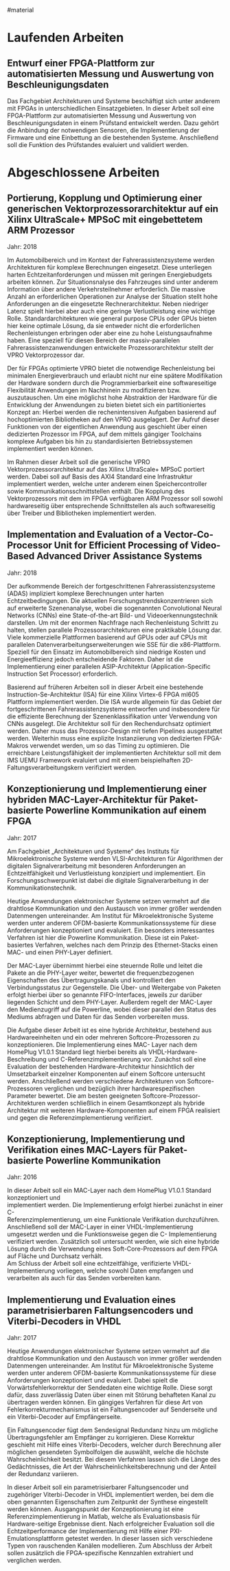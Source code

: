 #material

# Laufenden Arbeiten
## Entwurf einer FPGA-Plattform zur automatisierten Messung und Auswertung von Beschleunigungsdaten

Das Fachgebiet Architekturen und Systeme beschäftigt sich unter anderem  mit FPGAs in unterschiedlichen Einsatzgebieten. In dieser Arbeit soll  eine FPGA-Plattform zur automatisierten Messung und Auswertung von  Beschleunigungsdaten in einem Prüfstand entwickelt werden. Dazu gehört  die Anbindung der notwendigen Sensoren, die Implementierung der Firmware  und eine Einbettung an die bestehenden Systeme. Anschließend soll die  Funktion des Prüfstandes evaluiert und validiert werden.

# Abgeschlossene Arbeiten
## Portierung, Kopplung und Optimierung einer generischen Vektorprozessorarchitektur auf ein Xilinx UltraScale+ MPSoC mit eingebettetem ARM Prozessor
Jahr: 2018

Im Automobilbereich und im Kontext der Fahrerassistenzsysteme werden Architekturen für komplexe Berechnungen eingesetzt. Diese unterliegen harten Echtzeitanforderungen und müssen mit geringen Energiebudgets arbeiten können. Zur Situationsnalyse des Fahrzeuges sind unter anderem Information über andere Verkehrsteilnehmer erforderlich. Die massive Anzahl an erforderlichen Operationen zur Analyse der Situation stellt hohe Anforderungen an die eingesetzte Rechnerarchitektur. Neben niedriger Latenz spielt hierbei aber auch eine geringe Verlustleistung eine wichtige Rolle. Standardarchitekturen wie general purpose CPUs oder GPUs bieten hier keine optimale Lösung, da sie entweder nicht die erforderlichen Rechenleistungen erbringen oder aber eine zu hohe Leistungsaufnahme haben. Eine speziell für diesen Bereich der massiv-parallelen Fahrerassistenzanwendungen entwickelte Prozessorarchitektur stellt der VPRO Vektorprozessor dar.

Der für FPGAs optimierte VPRO bietet die notwendige Rechenleistung bei minimalen Energieverbrauch und erlaubt nicht nur eine spätere Modifikation der Hardware sondern durch die Programmierbarkeit eine softwareseitige Flexibilität Anwendungen im Nachhinein zu modifizieren bzw. auszutauschen. Um eine möglichst hohe Abstraktion der Hardware für die Entwicklung der Anwendungen zu bieten bietet sich ein partitioniertes Konzept an: Hierbei werden die rechenintensiven Aufgaben basierend auf hochoptimierten Bibliotheken auf den VPRO ausgelagert. Der Aufruf dieser Funktionen von der eigentlichen Anwendung aus geschieht über einen dedizierten Prozessor im FPGA, auf dem mittels gängiger Toolchains komplexe Aufgaben bis hin zu standardisierten Betriebssystemen implementiert werden können.

Im Rahmen dieser Arbeit soll die generische VPRO Vektorprozessorarchitektur auf das Xilinx UltraScale+ MPSoC portiert werden. Dabei soll auf Basis des AXI4 Standard eine Infrastruktur implementiert werden, welche unter anderem einen Speichercontroller sowie Kommunikationsschnittstellen enthält. Die Kopplung des Vektorprozessors mit dem im FPGA verfügbaren ARM Prozessor soll sowohl hardwareseitig über entsprechende Schnittstellen als auch softwareseitig über Treiber und Bibliotheken implementiert werden.

## Implementation and Evaluation of a Vector-Co-Processor Unit for Efficient Processing of Video-Based Advanced Driver Assistance Systems
Jahr: 2018

Der aufkommende Bereich der fortgeschrittenen Fahrerassistenzsysteme (ADAS) impliziert komplexe Berechnungen unter harten Echtzeitbedingungen. Die aktuellen Forschungstrendskonzentrieren sich auf erweiterte Szenenanalyse, wobei die sogenannten Convolutional Neural Networks (CNNs) eine State-of-the-art Bild- und Videoerkennungstechnik darstellen. Um mit der enormen Nachfrage nach Rechenleistung Schritt zu halten, stellen parallele Prozessorarchitekturen eine praktikable Lösung dar. Viele kommerzielle Plattformen basierend auf GPUs oder auf CPUs mit parallelen Datenverarbeitungserweiterungen wie SSE für die x86-Plattform. Speziell für den Einsatz im Automobilbereich sind niedrige Kosten und Energieeffizienz jedoch entscheidende Faktoren. Daher ist die Implementierung einer parallelen ASIP-Architektur (Application-Specific Instruction Set Processor) erforderlich.  
  
Basierend auf früheren Arbeiten soll in dieser Arbeit eine bestehende Instruction-Se-Architektur (ISA) für eine Xilinx Virtex-6 FPGA ml605 Plattform implementiert werden. Die ISA wurde allgemein für das Gebiet der fortgeschrittenen Fahrerassistenzsysteme entworfen und insbesondere für die effiziente Berechnung der Szenenklassifikation unter Verwendung von CNNs ausgelegt. Die Architektur soll für den Rechendurchsatz optimiert werden. Daher muss das Prozessor-Design mit tiefen Pipelines ausgestattet werden. Weiterhin muss eine explizite Instanziierung von dedizierten FPGA-Makros verwendet werden, um so das Timing zu optimieren. Die erreichbare Leistungsfähigkeit der implementierten Architektur soll mit dem IMS UEMU Framework evaluiert und mit einem beispielhaften 2D-Faltungsverarbeitungskern verifiziert werden.

## Konzeptionierung und Implementierung einer hybriden MAC-Layer-Architektur für Paket-basierte Powerline Kommunikation auf einem FPGA
Jahr: 2017

Am Fachgebiet „Architekturen und Systeme“ des Instituts für Mikroelektronische Systeme werden VLSI-Architekturen für Algorithmen der digitalen Signalverarbeitung mit besonderen Anforderungen an Echtzeitfähigkeit und Verlustleistung konzipiert und implementiert. Ein Forschungsschwerpunkt ist dabei die digitale Signalverarbeitung in der Kommunikationstechnik.

Heutige Anwendungen elektronischer Systeme setzen vermehrt auf die drahtlose Kommunikation und den Austausch von immer größer werdenden Datenmengen untereinander. Am Institut für Mikroelektronische Systeme werden unter anderem OFDM-basierte Kommunikationssysteme für diese Anforderungen konzeptioniert und evaluiert. Ein besonders interessantes Verfahren ist hier die
Powerline Kommunikation. Diese ist ein Paket-basiertes Verfahren, welches nach dem Prinzip des Ethernet-Stacks einen MAC- und einen PHY-Layer definiert.

Der MAC-Layer übernimmt hierbei eine steuernde Rolle und leitet die Pakete an die PHY-Layer
weiter, bewertet die frequenzbezogenen Eigenschaften des Übertragungskanals und kontrolliert den Verbindungsstatus zur Gegenstelle. Die Über- und Weitergabe von Paketen erfolgt hierbei über so genannte FIFO-Interfaces, jeweils zur darüber liegenden Schicht und dem PHY-Layer. Außerdem regelt der MAC-Layer den Medienzugriff auf die Powerline, wobei dieser parallel den Status des Mediums abfragen und Daten für das Senden vorbereiten muss.

Die Aufgabe dieser Arbeit ist es eine hybride Architektur, bestehend aus Hardwareeinheiten
und ein oder mehreren Softcore-Prozessoren zu konzeptionieren. Die Implementierung eines MAC- Layer nach dem HomePlug V1.0.1 Standard liegt hierbei bereits als VHDL-Hardware-Beschreibung und C-Referenzimplementierung vor. Zunächst soll eine Evaluation der bestehenden Hardware-Architektur hinsichtlich der Umsetzbarkeit einzelner Komponenten auf einem Softcore untersucht werden. Anschließend werden verschiedene Architekturen von Softcore-Prozessoren verglichen und bezüglich ihrer hardwarespezifischen Parameter bewertet. Die am besten geeigneten Softcore-Prozessor-Architekturen werden schließlich in einem Gesamtkonzept als hybride Architektur mit weiteren Hardware-Komponenten auf einem FPGA realisiert und gegen die Referenzimplementierung verifiziert.

## Konzeptionierung, Implementierung und Verifikation eines MAC-Layers für Paket-basierte Powerline Kommunikation
Jahr: 2016

In dieser Arbeit soll ein MAC-Layer nach dem HomePlug V1.0.1 Standard konzeptioniert und  
implementiert werden. Die Implementierung erfolgt hierbei zunächst in einer C-  
Referenzimplementierung, um eine Funktionale Verifikation durchzuführen. Anschließend soll der  MAC-Layer in einer VHDL-Implementierung umgesetzt werden und die Funktionsweise gegen die C- Implementierung verifiziert werden. Zusätzlich soll untersucht werden, wie sich eine hybride Lösung durch die Verwendung eines Soft-Core-Prozessors auf dem FPGA auf Fläche und Durchsatz verhält.  
Am Schluss der Arbeit soll eine echtzeitfähige, verifizierte VHDL-Implementierung vorliegen, welche  sowohl Daten empfangen und verarbeiten als auch für das Senden vorbereiten kann.

## Implementierung und Evaluation eines parametrisierbaren Faltungsencoders und Viterbi-Decoders in VHDL

Jahr: 2017

Heutige Anwendungen elektronischer Systeme setzen vermehrt auf die drahtlose Kommunikation und den Austausch von immer größer werdenden Datenmengen untereinander. Am Institut für Mikroelektronische Systeme werden unter anderem OFDM-basierte Kommunikationssysteme für diese Anforderungen konzeptioniert und evaluiert. Dabei spielt die Vorwärtsfehlerkorrektur der Sendedaten eine wichtige Rolle. Diese sorgt dafür, dass zuverlässig Daten über einen mit Störung behafteten Kanal zu übertragen werden können. Ein gängiges Verfahren für diese Art von Fehlerkorrekturmechanismus ist ein Faltungsencoder auf Senderseite und ein Viterbi-Decoder auf Empfängerseite. 

Ein Faltungsencoder fügt dem Sendesignal Redundanz hinzu um mögliche Übertragungsfehler am Empfänger zu korrigieren. Diese Korrektur geschieht mit Hilfe eines Viterbi-Decoders, welcher durch Berechnung aller möglichen gesendeten Symbolfolgen die auswählt, welche die höchste Wahrscheinlichkeit besitzt. Bei diesem Verfahren lassen sich die Länge des Gedächtnisses, die Art der Wahrscheinlichkeitsberechnung und der Anteil der Redundanz variieren.

In dieser Arbeit soll ein parametrisierbarer Faltungsencoder und zugehöriger Viterbi-Decoder in VHDL implementiert werden, bei dem die oben genannten Eigenschaften zum Zeitpunkt der Synthese eingestellt werden können. Ausgangspunkt der Konzeptionierung ist eine Referenzimplementierung in Matlab, welche als Evaluationsbasis für Hardware-seitige Ergebnisse dient. Nach erfolgreicher Evaluation soll die Echtzeitperformance der Implementierung mit Hilfe einer PXI-Emulationsplattform getestet werden. In dieser lassen sich verschiedene Typen von rauschenden Kanälen modellieren. Zum Abschluss der Arbeit sollen zusätzlich die FPGA-spezifische Kennzahlen extrahiert und verglichen werden.
